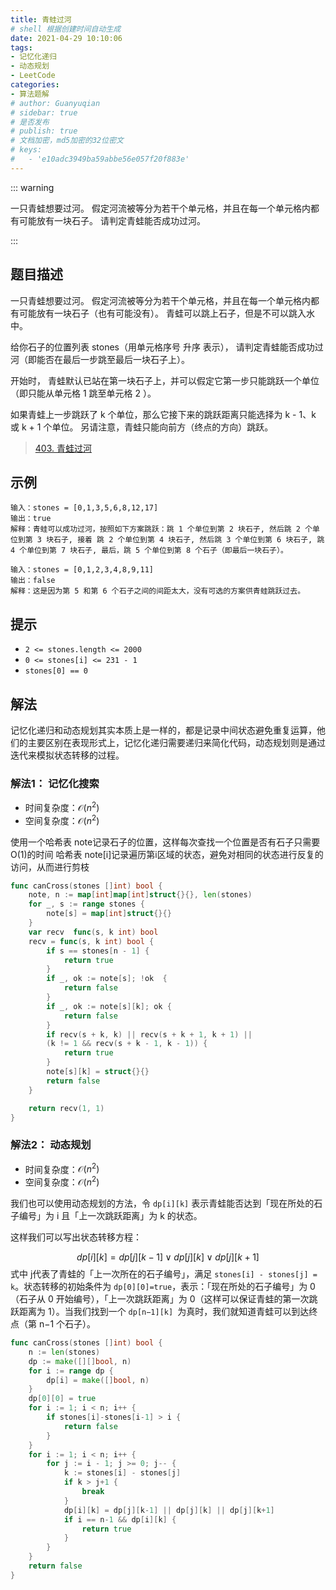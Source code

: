 ```yaml
---
title: 青蛙过河
# shell 根据创建时间自动生成
date: 2021-04-29 10:10:06
tags:
- 记忆化递归
- 动态规划
- LeetCode
categories:
- 算法题解
# author: Guanyuqian
# sidebar: true
# 是否发布
# publish: true
# 文档加密，md5加密的32位密文
# keys:
# 	- 'e10adc3949ba59abbe56e057f20f883e'
---
```


::: warning

一只青蛙想要过河。 假定河流被等分为若干个单元格，并且在每一个单元格内都有可能放有一块石子。 请判定青蛙能否成功过河。

:::

<!-- more -->

## 题目描述

一只青蛙想要过河。 假定河流被等分为若干个单元格，并且在每一个单元格内都有可能放有一块石子（也有可能没有）。 青蛙可以跳上石子，但是不可以跳入水中。

给你石子的位置列表 stones（用单元格序号 升序 表示）， 请判定青蛙能否成功过河（即能否在最后一步跳至最后一块石子上）。

开始时， 青蛙默认已站在第一块石子上，并可以假定它第一步只能跳跃一个单位（即只能从单元格 1 跳至单元格 2 ）。

如果青蛙上一步跳跃了 k 个单位，那么它接下来的跳跃距离只能选择为 k - 1、k 或 k + 1 个单位。 另请注意，青蛙只能向前方（终点的方向）跳跃。



> [403. 青蛙过河](https://leetcode-cn.com/problems/frog-jump/)



## 示例

```
输入：stones = [0,1,3,5,6,8,12,17]
输出：true
解释：青蛙可以成功过河，按照如下方案跳跃：跳 1 个单位到第 2 块石子, 然后跳 2 个单位到第 3 块石子, 接着 跳 2 个单位到第 4 块石子, 然后跳 3 个单位到第 6 块石子, 跳 4 个单位到第 7 块石子, 最后，跳 5 个单位到第 8 个石子（即最后一块石子）。

输入：stones = [0,1,2,3,4,8,9,11]
输出：false
解释：这是因为第 5 和第 6 个石子之间的间距太大，没有可选的方案供青蛙跳跃过去。
```



## 提示

- `2 <= stones.length <= 2000`
- `0 <= stones[i] <= 231 - 1`
- `stones[0] == 0`

## 解法

记忆化递归和动态规划其实本质上是一样的，都是记录中间状态避免重复运算，他们的主要区别在表现形式上，记忆化递归需要递归来简化代码，动态规划则是通过迭代来模拟状态转移的过程。

### 解法1： 记忆化搜索

- 时间复杂度：$\mathcal{O}(n^2)$
- 空间复杂度：$\mathcal{O}(n^2)$

使用一个哈希表 note记录石子的位置，这样每次查找一个位置是否有石子只需要O(1)的时间
哈希表 note[i]记录遍历第i区域的状态，避免对相同的状态进行反复的访问，从而进行剪枝

```go
func canCross(stones []int) bool {
    note, n := map[int]map[int]struct{}{}, len(stones)
    for _, s := range stones {
        note[s] = map[int]struct{}{}
    }
    var recv  func(s, k int) bool
    recv = func(s, k int) bool {
        if s == stones[n - 1] {
            return true
        }
        if _, ok := note[s]; !ok  {
            return false
        }
        if _, ok := note[s][k]; ok {
            return false
        }
        if recv(s + k, k) || recv(s + k + 1, k + 1) || 
        (k != 1 && recv(s + k - 1, k - 1)) {
            return true
        }
        note[s][k] = struct{}{}
        return false
    }

    return recv(1, 1)
}
```



### 解法2： 动态规划

- 时间复杂度：$\mathcal{O}(n^2)$
- 空间复杂度：$\mathcal{O}(n^2)$

我们也可以使用动态规划的方法，令 `dp[i][k]` 表示青蛙能否达到「现在所处的石子编号」为 i 且「上一次跳跃距离」为 k 的状态。

这样我们可以写出状态转移方程：


$$
dp[i][k]=dp[j][k-1] \lor dp[j][k] \lor dp[j][k+1]
$$
式中 j代表了青蛙的「上一次所在的石子编号」，满足 `stones[i] - stones[j] = k`。状态转移的初始条件为 `dp[0][0]=true`，表示：「现在所处的石子编号」为 0（石子从 0 开始编号），「上一次跳跃距离」为 0（这样可以保证青蛙的第一次跳跃距离为 1）。当我们找到一个 `dp[n−1][k] `为真时，我们就知道青蛙可以到达终点（第 n−1 个石子）。


```go
func canCross(stones []int) bool {
    n := len(stones)
    dp := make([][]bool, n)
    for i := range dp {
        dp[i] = make([]bool, n)
    }
    dp[0][0] = true
    for i := 1; i < n; i++ {
        if stones[i]-stones[i-1] > i {
            return false
        }
    }
    for i := 1; i < n; i++ {
        for j := i - 1; j >= 0; j-- {
            k := stones[i] - stones[j]
            if k > j+1 {
                break
            }
            dp[i][k] = dp[j][k-1] || dp[j][k] || dp[j][k+1]
            if i == n-1 && dp[i][k] {
                return true
            }
        }
    }
    return false
}

```